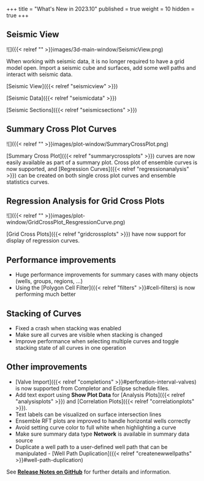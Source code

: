 +++
title = "What's New in 2023.10"
published = true
weight = 10
hidden = true
+++



## Seismic View
![]({{< relref "" >}}images/3d-main-window/SeismicView.png)

When working with seismic data, it is no longer required to have a grid model open. Import a seismic cube and surfaces, add some well paths and interact with seismic data.

[Seismic View]({{< relref "seismicview" >}})

[Seismic Data]({{< relref "seismicdata" >}})

[Seismic Sections]({{< relref "seismicsections" >}})
 

## Summary Cross Plot Curves
![]({{< relref "" >}}images/plot-window/SummaryCrossPlot.png)

[Summary Cross Plot]({{< relref "summarycrossplots" >}}) curves are now easily available as part of a summary plot. Cross plot of ensemble curves is now supported, and [Regression Curves]({{< relref "regressionanalysis" >}}) can be created on both single cross plot curves and ensemble statistics curves.

## Regression Analysis for Grid Cross Plots
![]({{< relref "" >}}images/plot-window/GridCrossPlot_ResgressionCurve.png)

[Grid Cross Plots]({{< relref "gridcrossplots" >}}) have now support for display of regression curves.

## Performance improvements
- Huge performance improvements for summary cases with many objects (wells, groups, regions, ...)
- Using the [Polygon Cell Filter]({{< relref "filters" >}}#cell-filters) is now performing much better

## Stacking of Curves
- Fixed a crash when stacking was enabled
- Make sure all curves are visible when stacking is changed
- Improve performance when selecting multiple curves and toggle stacking state of all curves in one operation

## Other improvements

- [Valve Import]({{< relref "completions" >}}#perforation-interval-valves) is now supported from Completor and Eclipse schedule files.
- Add text export using **Show Plot Data** for [Analysis Plots]({{< relref "analysisplots" >}}) and [Correlation Plots]({{< relref "correlationplots" >}}).
- Text labels can be visualized on surface intersection lines
- Ensemble RFT plots are improved to handle horizontal wells correctly
- Avoid setting curve color to full white when highlighting a curve
- Make sure summary data type **Network** is available in summary data source
- Duplicate a well path to a user-defined well path that can be manipulated - [Well Path Duplication]({{< relref "createnewwellpaths" >}}#well-path-duplication)


See [**Release Notes on GitHub**](https://github.com/OPM/ResInsight/releases/) for further details and information.